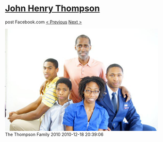 # [John Henry Thompson](../README.md)
post Facebook.com
[< Previous](2010-12-18-42.md) [Next >](2009-12-31-2.md)

[![](../media/2010-12-18/Fam-2010-The-Thompson-Family-2010.jpg)](../README.md)
The Thompson Family 2010
2010-12-18 20:39:06